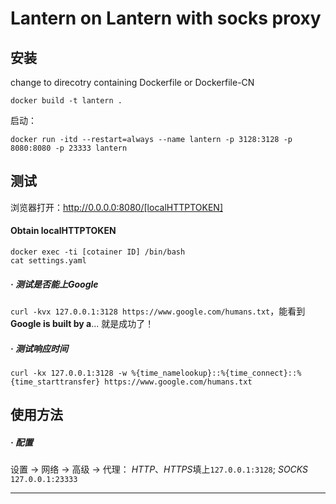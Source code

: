 # Lantern on Lantern with socks proxy


## 安装

change to direcotry containing Dockerfile or Dockerfile-CN
```
docker build -t lantern .
```

启动：
```
docker run -itd --restart=always --name lantern -p 3128:3128 -p 8080:8080 -p 23333 lantern
```

## 测试

浏览器打开：http://0.0.0.0:8080/[localHTTPTOKEN]
#### Obtain localHTTPTOKEN
```
docker exec -ti [cotainer ID] /bin/bash
cat settings.yaml
```
##### · 测试是否能上Google

`curl -kvx 127.0.0.1:3128 https://www.google.com/humans.txt`，能看到 **Google is built by a**... 就是成功了！

##### · 测试响应时间

`curl -kx 127.0.0.1:3128 -w %{time_namelookup}::%{time_connect}::%{time_starttransfer} https://www.google.com/humans.txt`

## 使用方法

##### · 配置

设置 -> 网络 -> 高级 -> 代理： *HTTP*、*HTTPS*填上`127.0.0.1:3128`; *SOCKS* `127.0.0.1:23333`

------

